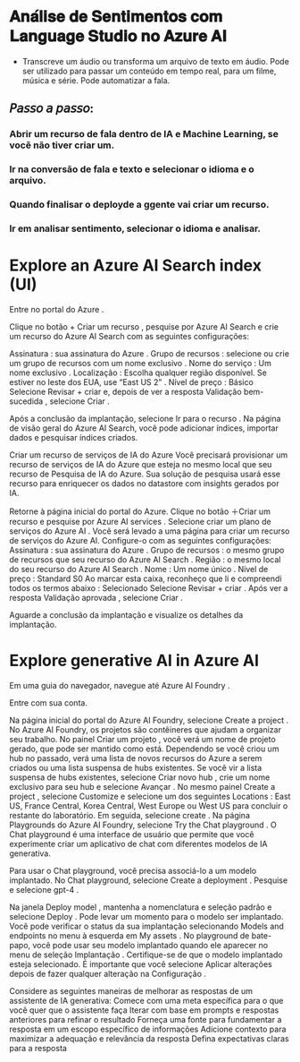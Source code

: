 # 𝐀𝐧𝐚́𝐥𝐢𝐬𝐞 𝐝𝐞 𝐒𝐞𝐧𝐭𝐢𝐦𝐞𝐧𝐭𝐨𝐬 𝐜𝐨𝐦 𝐋𝐚𝐧𝐠𝐮𝐚𝐠𝐞 𝐒𝐭𝐮𝐝𝐢𝐨 𝐧𝐨 𝐀𝐳𝐮𝐫𝐞 𝐀𝐈
* Transcreve um áudio ou transforma um arquivo de texto em áudio. Pode ser utilizado para passar um conteúdo em tempo real, para um filme, música e série. Pode automatizar a fala.

## 𝘗𝘢𝘴𝘴𝘰 𝘢 𝘱𝘢𝘴𝘴𝘰:
### Abrir um recurso de fala dentro de IA e Machine Learning, se você não tiver criar um.
### Ir na conversão de fala e texto e selecionar o idioma e o arquivo.
### Quando finalisar o deployde a ggente vai criar um recurso.
### Ir em analisar sentimento, selecionar o idioma e analisar.


# Explore an Azure AI Search index (UI)
Entre no portal do Azure .

Clique no botão + Criar um recurso , pesquise por Azure AI Search e crie um recurso do Azure AI Search com as seguintes configurações:

Assinatura : sua assinatura do Azure .
Grupo de recursos : selecione ou crie um grupo de recursos com um nome exclusivo .
Nome do serviço : Um nome exclusivo .
Localização : Escolha qualquer região disponível. Se estiver no leste dos EUA, use “East US 2” .
Nível de preço : Básico
Selecione Revisar + criar e, depois de ver a resposta Validação bem-sucedida , selecione Criar .

Após a conclusão da implantação, selecione Ir para o recurso . Na página de visão geral do Azure AI Search, você pode adicionar índices, importar dados e pesquisar índices criados.

Criar um recurso de serviços de IA do Azure
Você precisará provisionar um recurso de serviços de IA do Azure que esteja no mesmo local que seu recurso de Pesquisa de IA do Azure. Sua solução de pesquisa usará esse recurso para enriquecer os dados no datastore com insights gerados por IA.

Retorne à página inicial do portal do Azure. Clique no botão ＋Criar um recurso e pesquise por Azure AI services . Selecione criar um plano de serviços do Azure AI . Você será levado a uma página para criar um recurso de serviços do Azure AI. Configure-o com as seguintes configurações:
Assinatura : sua assinatura do Azure .
Grupo de recursos : o mesmo grupo de recursos que seu recurso do Azure AI Search .
Região : o mesmo local do seu recurso do Azure AI Search .
Nome : Um nome único .
Nível de preço : Standard S0
Ao marcar esta caixa, reconheço que li e compreendi todos os termos abaixo : Selecionado
Selecione Revisar + criar . Após ver a resposta Validação aprovada , selecione Criar .

Aguarde a conclusão da implantação e visualize os detalhes da implantação.

# Explore generative AI in Azure AI
Em uma guia do navegador, navegue até Azure AI Foundry .

Entre com sua conta.

Na página inicial do portal do Azure AI Foundry, selecione Create a project . No Azure AI Foundry, os projetos são contêineres que ajudam a organizar seu trabalho.
No painel Criar um projeto , você verá um nome de projeto gerado, que pode ser mantido como está. Dependendo se você criou um hub no passado, verá uma lista de novos recursos do Azure a serem criados ou uma lista suspensa de hubs existentes. Se você vir a lista suspensa de hubs existentes, selecione Criar novo hub , crie um nome exclusivo para seu hub e selecione Avançar .
No mesmo painel Create a project , selecione Customize e selecione um dos seguintes Locations : East US, France Central, Korea Central, West Europe ou West US para concluir o restante do laboratório. Em seguida, selecione create .
Na página Playgrounds do Azure AI Foundry, selecione Try the Chat playground . O Chat playground é uma interface de usuário que permite que você experimente criar um aplicativo de chat com diferentes modelos de IA generativa.

Para usar o Chat playground, você precisa associá-lo a um modelo implantado. No Chat playground, selecione Create a deployment . Pesquise e selecione gpt-4 .

Na janela Deploy model , mantenha a nomenclatura e seleção padrão e selecione Deploy . Pode levar um momento para o modelo ser implantado. Você pode verificar o status da sua implantação selecionando Models and endpoints no menu à esquerda em My assets .
No playground de bate-papo, você pode usar seu modelo implantado quando ele aparecer no menu de seleção Implantação . Certifique-se de que o modelo implantado esteja selecionado. É importante que você selecione Aplicar alterações depois de fazer qualquer alteração na Configuração .

Considere as seguintes maneiras de melhorar as respostas de um assistente de IA generativa:
Comece com uma meta específica para o que você quer que o assistente faça
Iterar com base em prompts e respostas anteriores para refinar o resultado
Forneça uma fonte para fundamentar a resposta em um escopo específico de informações
Adicione contexto para maximizar a adequação e relevância da resposta
Defina expectativas claras para a resposta


